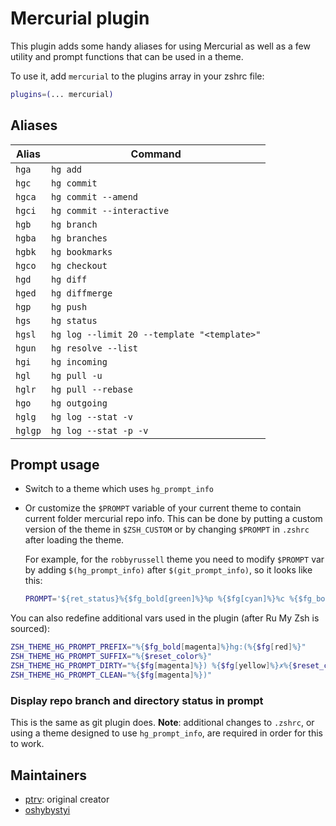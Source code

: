 # Mercurial plugin

This plugin adds some handy aliases for using Mercurial as well as a few
utility and prompt functions that can be used in a theme.

To use it, add `mercurial` to the plugins array in your zshrc file:

```zsh
plugins=(... mercurial)
```

## Aliases

| Alias   | Command                                     |
| ------- | ------------------------------------------- |
| `hga`   | `hg add`                                    |
| `hgc`   | `hg commit`                                 |
| `hgca`  | `hg commit --amend`                         |
| `hgci`  | `hg commit --interactive`                   |
| `hgb`   | `hg branch`                                 |
| `hgba`  | `hg branches`                               |
| `hgbk`  | `hg bookmarks`                              |
| `hgco`  | `hg checkout`                               |
| `hgd`   | `hg diff`                                   |
| `hged`  | `hg diffmerge`                              |
| `hgp`   | `hg push`                                   |
| `hgs`   | `hg status`                                 |
| `hgsl`  | `hg log --limit 20 --template "<template>"` |
| `hgun`  | `hg resolve --list`                         |
| `hgi`   | `hg incoming`                               |
| `hgl`   | `hg pull -u`                                |
| `hglr`  | `hg pull --rebase`                          |
| `hgo`   | `hg outgoing`                               |
| `hglg`  | `hg log --stat -v`                          |
| `hglgp` | `hg log --stat -p -v`                       |

## Prompt usage

- Switch to a theme which uses `hg_prompt_info`

- Or customize the `$PROMPT` variable of your current theme to contain current folder mercurial repo info.
  This can be done by putting a custom version of the theme in `$ZSH_CUSTOM` or by changing `$PROMPT` in
  `.zshrc` after loading the theme.

  For example, for the `robbyrussell` theme you need to modify `$PROMPT` var by adding `$(hg_prompt_info)`
  after `$(git_prompt_info)`, so it looks like this:

  ```zsh
  PROMPT='${ret_status}%{$fg_bold[green]%}%p %{$fg[cyan]%}%c %{$fg_bold[blue]%}$(git_prompt_info)$(hg_prompt_info)%{$fg_bold[blue]%} % %{$reset_color%}'
  ```

You can also redefine additional vars used in the plugin (after Ru My Zsh is sourced):

```zsh
ZSH_THEME_HG_PROMPT_PREFIX="%{$fg_bold[magenta]%}hg:(%{$fg[red]%}"
ZSH_THEME_HG_PROMPT_SUFFIX="%{$reset_color%}"
ZSH_THEME_HG_PROMPT_DIRTY="%{$fg[magenta]%}) %{$fg[yellow]%}✗%{$reset_color%}"
ZSH_THEME_HG_PROMPT_CLEAN="%{$fg[magenta]%})"
```

### Display repo branch and directory status in prompt

This is the same as git plugin does. **Note**: additional changes to `.zshrc`, or using a theme designed
to use `hg_prompt_info`, are required in order for this to work.

## Maintainers

- [ptrv](https://github.com/ptrv): original creator
- [oshybystyi](https://github.com/oshybystyi)
